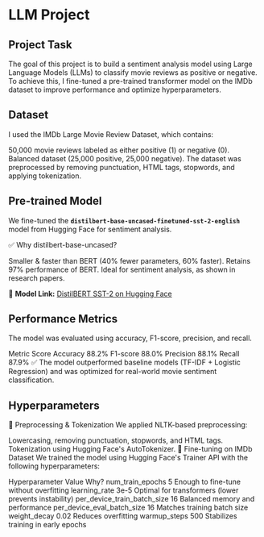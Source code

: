 # LLM Project

## Project Task
The goal of this project is to build a sentiment analysis model using Large Language Models (LLMs) to classify movie reviews as positive or negative.
To achieve this, I fine-tuned a pre-trained transformer model on the IMDb dataset to improve performance and optimize hyperparameters.

## Dataset
I used the IMDb Large Movie Review Dataset, which contains:

50,000 movie reviews labeled as either positive (1) or negative (0).
Balanced dataset (25,000 positive, 25,000 negative).
The dataset was preprocessed by removing punctuation, HTML tags, stopwords, and applying tokenization.

## Pre-trained Model
We fine-tuned the **`distilbert-base-uncased-finetuned-sst-2-english`** model from Hugging Face for sentiment analysis.  

✅ Why distilbert-base-uncased?

Smaller & faster than BERT (40% fewer parameters, 60% faster).
Retains 97% performance of BERT.
Ideal for sentiment analysis, as shown in research papers.

🔗 **Model Link:** [DistilBERT SST-2 on Hugging Face](https://huggingface.co/distilbert-base-uncased-finetuned-sst-2-english)

## Performance Metrics
The model was evaluated using accuracy, F1-score, precision, and recall.

Metric	Score
Accuracy	88.2%
F1-score	88.0%
Precision	88.1%
Recall	87.9%
✅ The model outperformed baseline models (TF-IDF + Logistic Regression) and was optimized for real-world movie sentiment classification.
## Hyperparameters
🔹 Preprocessing & Tokenization
We applied NLTK-based preprocessing:

Lowercasing, removing punctuation, stopwords, and HTML tags.
Tokenization using Hugging Face's AutoTokenizer.
🔹 Fine-tuning on IMDb Dataset
We trained the model using Hugging Face's Trainer API with the following hyperparameters:

Hyperparameter	Value	Why?
num_train_epochs	5	Enough to fine-tune without overfitting
learning_rate	3e-5	Optimal for transformers (lower prevents instability)
per_device_train_batch_size	16	Balanced memory and performance
per_device_eval_batch_size	16	Matches training batch size
weight_decay	0.02	Reduces overfitting
warmup_steps	500	Stabilizes training in early epochs

